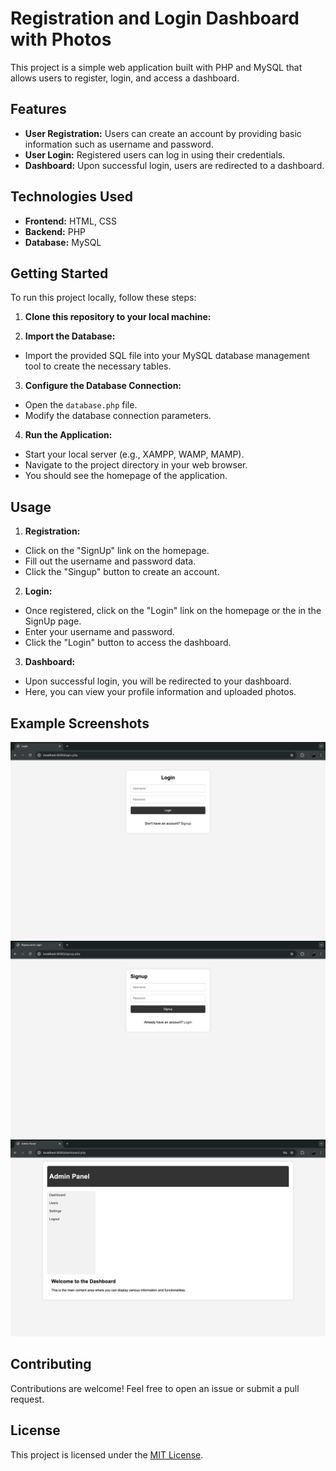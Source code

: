 # Registration and Login Dashboard with Photos

This project is a simple web application built with PHP and MySQL that allows users to register, login, and access a dashboard.

## Features

- **User Registration:** Users can create an account by providing basic information such as username and password.
- **User Login:** Registered users can log in using their credentials.
- **Dashboard:** Upon successful login, users are redirected to a dashboard.

## Technologies Used

- **Frontend:** HTML, CSS
- **Backend:** PHP
- **Database:** MySQL

## Getting Started

To run this project locally, follow these steps:

1. **Clone this repository to your local machine:**


2. **Import the Database:**
- Import the provided SQL file into your MySQL database management tool to create the necessary tables.

3. **Configure the Database Connection:**
- Open the `database.php` file.
- Modify the database connection parameters.

4. **Run the Application:**
- Start your local server (e.g., XAMPP, WAMP, MAMP).
- Navigate to the project directory in your web browser.
- You should see the homepage of the application.

## Usage

1. **Registration:**
- Click on the "SignUp" link on the homepage.
- Fill out the username and password data.
- Click the "Singup" button to create an account.

2. **Login:**
- Once registered, click on the "Login" link on the homepage or the in the SignUp page.
- Enter your username and password.
- Click the "Login" button to access the dashboard.

3. **Dashboard:**
- Upon successful login, you will be redirected to your dashboard.
- Here, you can view your profile information and uploaded photos.

## Example Screenshots
![Login](/screenshots/login.png)
![Dashboard](/screenshots/register.png)
![Dashboard](/screenshots/dashboard.png)

## Contributing

Contributions are welcome! Feel free to open an issue or submit a pull request.

## License

This project is licensed under the [MIT License](LICENSE).
